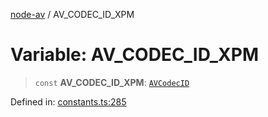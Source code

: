 [node-av](../globals.md) / AV\_CODEC\_ID\_XPM

# Variable: AV\_CODEC\_ID\_XPM

> `const` **AV\_CODEC\_ID\_XPM**: [`AVCodecID`](../type-aliases/AVCodecID.md)

Defined in: [constants.ts:285](https://github.com/seydx/av/blob/f8631fc881b394300b1479f511d55cf1c370a87f/src/constants/constants.ts#L285)
